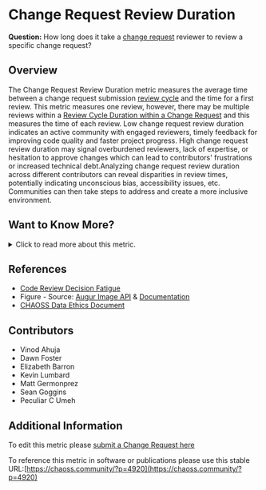 # Change Request Review Duration

**Question:** How long does it take a [change request](https://github.com/chaoss/wg-evolution/blob/main/focus-areas/code-development-process-quality/change-requests.md) reviewer to review a specific change request?

## Overview
The Change Request Review Duration metric measures the average time between a change request submission [review cycle](https://chaoss.community/metric-review-cycle-duration-within-a-change-request/) and the time for a first review. This metric measures one review, however, there may be multiple reviews within a [Review Cycle Duration within a Change Request](https://chaoss.community/metric-review-cycle-duration-within-a-change-request/) and this measures the time of each review. Low change request review duration indicates an active community with engaged reviewers, timely feedback for improving code quality and faster project progress. High change request review duration may signal overburdened reviewers, lack of expertise, or hesitation to approve changes which can lead to contributors' frustrations or increased technical debt.Analyzing change request review duration across different contributors can reveal disparities in review times, potentially indicating unconscious bias, accessibility issues, etc. Communities can then take steps to address and create a more inclusive environment.

## Want to Know More?
<span markdown="1"><details>
<summary>Click to read more about this metric.</summary>

### Data Collection Strategies 
- Augur
- Grimorilab

### Filters
- Change Request Review Duration can be filtered by:
- Reviewer (e.g., name or id)
- Reviewer role (e.g., maintainer, reviewer, and member)
- Bot reviews 
- Date and time the [change request](https://github.com/chaoss/wg-evolution/blob/main/focus-areas/code-development-process-quality/change-requests.md) was submitted or modified
- Date and time of the response
- [change request](https://github.com/chaoss/wg-evolution/blob/main/focus-areas/code-development-process-quality/change-requests.md) type and size may affect the response time.

### Visualization

![Augur Image](https://github.com/chaoss/wg-common/blob/main/focus-areas/time/images/change-request-review-duration_img1.png)

Figure - Source: [Augur Image API](http://augur.chaoss.io/api/unstable/pull_request_reports/mean_response_times_for_PR?repo_id=25440) & [Documentation]( https://oss-augur.readthedocs.io/en/main/rest-api/api.html#operation/Mean%20Response%20Times%20for%20Closed%20Pull%20Requests)

</details></span>

## References
- [Code Review Decision Fatigue](https://tylercipriani.com/blog/2022/03/12/code-review-procrastination-and-clarity/)
- Figure - Source: [Augur Image API](http://augur.chaoss.io/api/unstable/pull_request_reports/mean_response_times_for_PR?repo_id=25440) & [Documentation](https://oss-augur.readthedocs.io/en/main/rest-api/api.html#operation/Mean%20Response%20Times%20for%20Closed%20Pull%20Requests)
- [CHAOSS Data Ethics Document](https://github.com/chaoss/community/blob/main/data-use-statement.md)

## Contributors 
* Vinod Ahuja
* Dawn Foster
* Elizabeth Barron
* Kevin Lumbard
* Matt Germonprez
* Sean Goggins
* Peculiar C Umeh

## Additional Information
To edit this metric please [submit a Change Request here](https://github.com/chaoss/wg-common/blob/main/focus-areas/time/change-request-review-duration.md)

To reference this metric in software or publications please use this stable URL:[https://chaoss.community/?p=4920](https://chaoss.community/?p=4920)

<!-- # For groupings in the knowledge base
Context tags: Contribution, Lifecycle
Keyword tags: Change Request Review, Change Request, Code Review, Time, Pull Request
→
